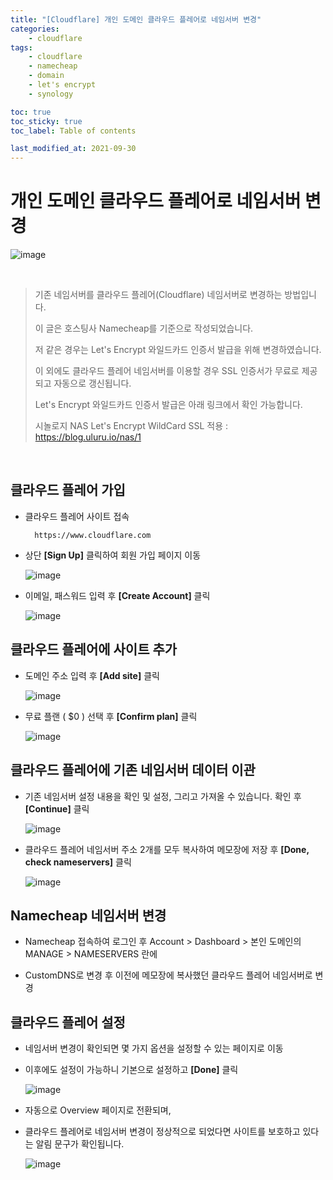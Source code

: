 ```yaml
---
title: "[Cloudflare] 개인 도메인 클라우드 플레어로 네임서버 변경"
categories:
    - cloudflare
tags:
    - cloudflare
    - namecheap
    - domain
    - let's encrypt
    - synology

toc: true
toc_sticky: true
toc_label: Table of contents

last_modified_at: 2021-09-30
---
```


# **개인 도메인 클라우드 플레어로 네임서버 변경**
![image](/assets/images/posts/cloudflare/1/1.png)

<br>

> 기존 네임서버를 클라우드 플레어(Cloudflare) 네임서버로 변경하는 방법입니다.
>
> 이 글은 호스팅사 Namecheap를 기준으로 작성되었습니다.
>
> 저 같은 경우는 Let's Encrypt 와일드카드 인증서 발급을 위해 변경하였습니다.
>
> 이 외에도 클라우드 플레어 네임서버를 이용할 경우 SSL 인증서가 무료로 제공되고 자동으로 갱신됩니다.
>
> Let's Encrypt 와일드카드 인증서 발급은 아래 링크에서 확인 가능합니다.
>
> 시놀로지 NAS Let's Encrypt WildCard SSL 적용 :  https://blog.uluru.io/nas/1

<br>

## **클라우드 플레어 가입**

- 클라우드 플레어 사이트 접속

        https://www.cloudflare.com

- 상단 **[Sign Up]** 클릭하여 회원 가입 페이지 이동

    ![image](/assets/images/posts/cloudflare/1/2.png)

- 이메일, 패스워드 입력 후 **[Create Account]** 클릭

    ![image](/assets/images/posts/cloudflare/1/3.png)

## **클라우드 플레어에 사이트 추가**

- 도메인 주소 입력 후 **[Add site]** 클릭

    ![image](/assets/images/posts/cloudflare/1/4.png)

- 무료 플랜 ( $0 ) 선택 후 **[Confirm plan]** 클릭

    ![image](/assets/images/posts/cloudflare/1/5.png)

## **클라우드 플레어에 기존 네임서버 데이터 이관**

- 기존 네임서버 설정 내용을 확인 및 설정, 그리고 가져올 수 있습니다. 확인 후 **[Continue]** 클릭

    ![image](/assets/images/posts/cloudflare/1/6.png)

- 클라우드 플레어 네임서버 주소 2개를 모두 복사하여 메모장에 저장 후 **[Done, check nameservers]** 클릭

    ![image](/assets/images/posts/cloudflare/1/7.png)

## **Namecheap 네임서버 변경**

- Namecheap 접속하여 로그인 후 Account > Dashboard > 본인 도메인의 MANAGE > NAMESERVERS 란에

- CustomDNS로 변경 후 이전에 메모장에 복사했던 클라우드 플레어 네임서버로 변경

## **클라우드 플레어 설정**

- 네임서버 변경이 확인되면 몇 가지 옵션을 설정할 수 있는 페이지로 이동

- 이후에도 설정이 가능하니 기본으로 설정하고 **[Done]** 클릭

    ![image](/assets/images/posts/cloudflare/1/8.png)

- 자동으로 Overview 페이지로 전환되며,

- 클라우드 플레어로 네임서버 변경이 정상적으로 되었다면 사이트를 보호하고 있다는 알림 문구가 확인됩니다.

    ![image](/assets/images/posts/cloudflare/1/9.png)